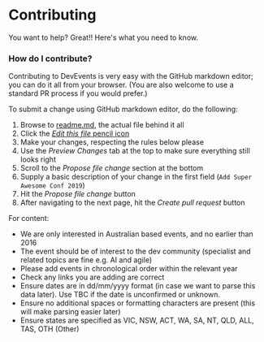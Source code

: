 # Contributing

You want to help? Great!! Here's what you need to know.

### How do I contribute?

Contributing to DevEvents is very easy with the GitHub markdown editor; you can do it all from your browser. (You are also welcome to use a standard PR process if you would prefer.)

To submit a change using GitHub markdown editor, do the following:

1. Browse to [readme.md](https://github.com/Readify/DevEvents/blob/master/readme.md), the actual file behind it all
1. Click the [_Edit this file_ pencil icon](https://github.com/Readify/DevEvents/edit/master/readme.md)
1. Make your changes, respecting the rules below please
1. Use the _Preview Changes_ tab at the top to make sure everything still looks right
1. Scroll to the _Propose file change_ section at the bottom
1. Supply a basic description of your change in the first field (`Add Super Awesome Conf 2019`)
1. Hit the _Propose file change_ button
1. After navigating to the next page, hit the _Create pull request_ button

For content:

- We are only interested in Australian based events, and no earlier than 2016
- The event should be of interest to the dev community (specialist and related topics are fine e.g. AI and agile)
- Please add events in chronological order within the relevant year
- Check any links you are adding are correct
- Ensure dates are in dd/mm/yyyy format (in case we want to parse this data later). Use TBC if the date is unconfirmed or unknown.
- Ensure no additional spaces or formatting characters are present (this will make parsing easier later)
- Ensure states are specified as VIC, NSW, ACT, WA, SA, NT, QLD, ALL, TAS, OTH (Other)


